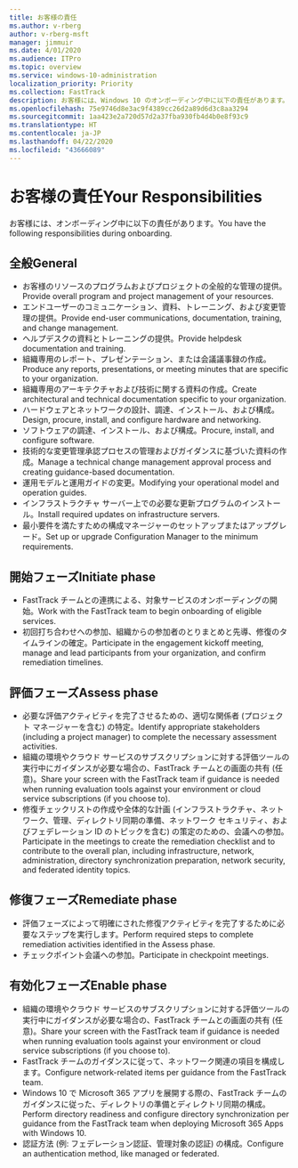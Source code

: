 ```yaml
---
title: お客様の責任
ms.author: v-rberg
author: v-rberg-msft
manager: jimmuir
ms.date: 4/01/2020
ms.audience: ITPro
ms.topic: overview
ms.service: windows-10-administration
localization_priority: Priority
ms.collection: FastTrack
description: お客様には、Windows 10 のオンボーディング中に以下の責任があります。
ms.openlocfilehash: 75e9746d8e3ac9f4389cc26d2a89d6d3c8aa3294
ms.sourcegitcommit: 1aa423e2a720d57d2a37fba930fb4d4b0e8f93c9
ms.translationtype: HT
ms.contentlocale: ja-JP
ms.lasthandoff: 04/22/2020
ms.locfileid: "43666089"
---
```

# <a name="your-responsibilities"></a><span data-ttu-id="f3f96-103">お客様の責任</span><span class="sxs-lookup"><span data-stu-id="f3f96-103">Your Responsibilities</span></span>

<span data-ttu-id="f3f96-104">お客様には、オンボーディング中に以下の責任があります。</span><span class="sxs-lookup"><span data-stu-id="f3f96-104">You have the following responsibilities during onboarding.</span></span>

## <a name="general"></a><span data-ttu-id="f3f96-105">全般</span><span class="sxs-lookup"><span data-stu-id="f3f96-105">General</span></span>

- <span data-ttu-id="f3f96-106">お客様のリソースのプログラムおよびプロジェクトの全般的な管理の提供。</span><span class="sxs-lookup"><span data-stu-id="f3f96-106">Provide overall program and project management of your resources.</span></span>
- <span data-ttu-id="f3f96-107">エンドユーザーのコミュニケーション、資料、トレーニング、および変更管理の提供。</span><span class="sxs-lookup"><span data-stu-id="f3f96-107">Provide end-user communications, documentation, training, and change management.</span></span>
- <span data-ttu-id="f3f96-108">ヘルプデスクの資料とトレーニングの提供。</span><span class="sxs-lookup"><span data-stu-id="f3f96-108">Provide helpdesk documentation and training.</span></span>
- <span data-ttu-id="f3f96-109">組織専用のレポート、プレゼンテーション、または会議議事録の作成。</span><span class="sxs-lookup"><span data-stu-id="f3f96-109">Produce any reports, presentations, or meeting minutes that are specific to your organization.</span></span>
- <span data-ttu-id="f3f96-110">組織専用のアーキテクチャおよび技術に関する資料の作成。</span><span class="sxs-lookup"><span data-stu-id="f3f96-110">Create architectural and technical documentation specific to your organization.</span></span>
- <span data-ttu-id="f3f96-111">ハードウェアとネットワークの設計、調達、インストール、および構成。</span><span class="sxs-lookup"><span data-stu-id="f3f96-111">Design, procure, install, and configure hardware and networking.</span></span>
- <span data-ttu-id="f3f96-112">ソフトウェアの調達、インストール、および構成。</span><span class="sxs-lookup"><span data-stu-id="f3f96-112">Procure, install, and configure software.</span></span>
- <span data-ttu-id="f3f96-113">技術的な変更管理承認プロセスの管理およびガイダンスに基づいた資料の作成。</span><span class="sxs-lookup"><span data-stu-id="f3f96-113">Manage a technical change management approval process and creating guidance-based documentation.</span></span>
- <span data-ttu-id="f3f96-114">運用モデルと運用ガイドの変更。</span><span class="sxs-lookup"><span data-stu-id="f3f96-114">Modifying your operational model and operation guides.</span></span>
- <span data-ttu-id="f3f96-115">インフラストラクチャ サーバー上での必要な更新プログラムのインストール。</span><span class="sxs-lookup"><span data-stu-id="f3f96-115">Install required updates on infrastructure servers.</span></span>
- <span data-ttu-id="f3f96-116">最小要件を満たすための構成マネージャーのセットアップまたはアップグレード。</span><span class="sxs-lookup"><span data-stu-id="f3f96-116">Set up or upgrade Configuration Manager to the minimum requirements.</span></span>

## <a name="initiate-phase"></a><span data-ttu-id="f3f96-117">開始フェーズ</span><span class="sxs-lookup"><span data-stu-id="f3f96-117">Initiate phase</span></span>

- <span data-ttu-id="f3f96-118">FastTrack チームとの連携による、対象サービスのオンボーディングの開始。</span><span class="sxs-lookup"><span data-stu-id="f3f96-118">Work with the FastTrack team to begin onboarding of eligible services.</span></span>
- <span data-ttu-id="f3f96-119">初回打ち合わせへの参加、組織からの参加者のとりまとめと先導、修復のタイムラインの確定。</span><span class="sxs-lookup"><span data-stu-id="f3f96-119">Participate in the engagement kickoff meeting, manage and lead participants from your organization, and confirm remediation timelines.</span></span>

## <a name="assess-phase"></a><span data-ttu-id="f3f96-120">評価フェーズ</span><span class="sxs-lookup"><span data-stu-id="f3f96-120">Assess phase</span></span>

- <span data-ttu-id="f3f96-121">必要な評価アクティビティを完了させるための、適切な関係者 (プロジェクト マネージャーを含む) の特定。</span><span class="sxs-lookup"><span data-stu-id="f3f96-121">Identify appropriate stakeholders (including a project manager) to complete the necessary assessment activities.</span></span>
- <span data-ttu-id="f3f96-122">組織の環境やクラウド サービスのサブスクリプションに対する評価ツールの実行中にガイダンスが必要な場合の、FastTrack チームとの画面の共有 (任意)。</span><span class="sxs-lookup"><span data-stu-id="f3f96-122">Share your screen with the FastTrack team if guidance is needed when running evaluation tools against your environment or cloud service subscriptions (if you choose to).</span></span>
- <span data-ttu-id="f3f96-123">修復チェックリストの作成や全体的な計画 (インフラストラクチャ、ネットワーク、管理、ディレクトリ同期の準備、ネットワーク セキュリティ、およびフェデレーション ID のトピックを含む) の策定のための、会議への参加。</span><span class="sxs-lookup"><span data-stu-id="f3f96-123">Participate in the meetings to create the remediation checklist and to contribute to the overall plan, including infrastructure, network, administration, directory synchronization preparation, network security, and federated identity topics.</span></span>

## <a name="remediate-phase"></a><span data-ttu-id="f3f96-124">修復フェーズ</span><span class="sxs-lookup"><span data-stu-id="f3f96-124">Remediate phase</span></span>

- <span data-ttu-id="f3f96-125">評価フェーズによって明確にされた修復アクティビティを完了するために必要なステップを実行します。</span><span class="sxs-lookup"><span data-stu-id="f3f96-125">Perform required steps to complete remediation activities identified in the Assess phase.</span></span>
- <span data-ttu-id="f3f96-126">チェックポイント会議への参加。</span><span class="sxs-lookup"><span data-stu-id="f3f96-126">Participate in checkpoint meetings.</span></span>

## <a name="enable-phase"></a><span data-ttu-id="f3f96-127">有効化フェーズ</span><span class="sxs-lookup"><span data-stu-id="f3f96-127">Enable phase</span></span>

- <span data-ttu-id="f3f96-128">組織の環境やクラウド サービスのサブスクリプションに対する評価ツールの実行中にガイダンスが必要な場合の、FastTrack チームとの画面の共有 (任意)。</span><span class="sxs-lookup"><span data-stu-id="f3f96-128">Share your screen with the FastTrack team if guidance is needed when running evaluation tools against your environment or cloud service subscriptions (if you choose to).</span></span>
- <span data-ttu-id="f3f96-129">FastTrack チームのガイダンスに従って、ネットワーク関連の項目を構成します。</span><span class="sxs-lookup"><span data-stu-id="f3f96-129">Configure network-related items per guidance from the FastTrack team.</span></span>
- <span data-ttu-id="f3f96-130">Windows 10 で Microsoft 365 アプリを展開する際の、FastTrack チームのガイダンスに従った、ディレクトリの準備とディレクトリ同期の構成。</span><span class="sxs-lookup"><span data-stu-id="f3f96-130">Perform directory readiness and configure directory synchronization per guidance from the FastTrack team when deploying Microsoft 365 Apps with Windows 10.</span></span>
- <span data-ttu-id="f3f96-131">認証方法 (例: フェデレーション認証、管理対象の認証) の構成。</span><span class="sxs-lookup"><span data-stu-id="f3f96-131">Configure an authentication method, like managed or federated.</span></span>

